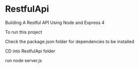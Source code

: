 # RestfulApi
Building A Restful API Using Node and Express 4

To run this project

Check the package.json folder for dependencies to be installed

CD into RestfulApi folder


run 
node server.js
